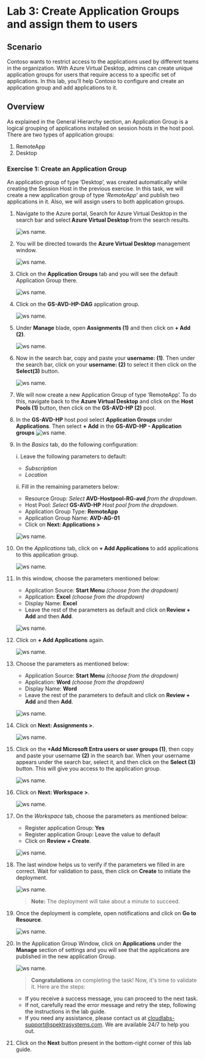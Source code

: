 # Lab 3: Create Application Groups and assign them to users

## **Scenario**

Contoso wants to restrict access to the applications used by different teams in the organization. With Azure Virtual Desktop, admins can create unique application groups for users that require access to a specific set of applications. In this lab, you’ll help Contoso to configure and create an application group and add applications to it.

## **Overview**

As explained in the General Hierarchy section, an Application Group is a logical grouping of applications installed on session hosts in the host pool. There are two types of application groups: 

1. RemoteApp 
2. Desktop 

### Exercise 1: Create an Application Group

An application group of type ‘Desktop’, was created automatically while creating the Session Host in the previous exercise. In this task, we will create a new application group of type ‘*RemoteApp*’ and publish two applications in it. Also, we will assign users to both application groups.

1. Navigate to the Azure portal, Search for Azure Virtual Desktop in the search bar and select **Azure Virtual Desktop** from the search results.

   ![ws name.](media/w1.png)

1. You will be directed towards the **Azure Virtual Desktop** management window.  

   ![ws name.](media-1/Ex3-task1-step2.png)

1. Click on the **Application Groups** tab and you will see the default Application Group there. 

   ![ws name.](media-2/applicationgroup.png)
   
1. Click on the **GS-AVD-HP-DAG** application group.

   ![ws name.](media-2/gsavd.png)
      
1. Under **Manage** blade, open **Assignments (1)** and then click on **+ Add (2)**. 

   ![ws name.](media-2/assignments.png)   
 
1. Now in the search bar, copy and paste your **username: <inject key="AzureAdUserEmail" /> (1)**. Then under the search bar, click on your **username: <inject key="AzureAdUserEmail" />(2)** to select it then click on the **Select(3)** button.

   ![ws name.](media/lab3-1.png)
   
1. We will now create a new Application Group of type ‘RemoteApp’. To do this, navigate back to the **Azure Virtual Desktop** and click on the **Host Pools (1)** button, then click on the **GS-AVD-HP (2)** pool.

1. In the **GS-AVD-HP** host pool select **Application Groups** under **Applications**. Then select **+ Add** in the **GS-AVD-HP - Application groups**
  ![ws name.](media-2/lab3-2.png)

1. In the *Basics* tab, do the following configuration: 

   i. Leave the following parameters to default:
   
      - *Subscription*
      - *Location*
         
   ii. Fill in the remaining parameters below:  
   
      - Resource Group: *Select* **AVD-Hostpool-RG-avd** *from the dropdown*.
      - Host Pool: *Select* **GS-AVD-HP** *Host pool from the dropdown*.
      - Application Group Type: **RemoteApp** 
      - Application Group Name: **AVD-AG-01**
      - Click on **Next: Applications >**

      ![ws name.](media-2/createapplicationgroup.png)

1. On the *Applications* tab, click on **+ Add Applications** to add applications to this application group.

   ![ws name.](media/ag1.png)

1. In this window, choose the parameters mentioned below: 

    - Application Source: **Start Menu** *(choose from the dropdown)*  
    - Application: **Excel** *(choose from the dropdown)* 
    - Display Name: **Excel**
    - Leave the rest of the parameters as default and click on **Review + Add** and then **Add**.
   
    ![ws name.](media-1/L3E1S12.png)
 
1. Click on **+ Add Applications** again. 

   ![ws name.](media/ag2.png)

1. Choose the parameters as mentioned below: 

    - Application Source: **Start Menu** *(choose from the dropdown)*   
    - Application: **Word** *(choose from the dropdown)*
    - Display Name: **Word**    
    - Leave the rest of the parameters to default and click on **Review + Add** and then **Add**. 
   
   ![ws name.](media-1/L3E1S14.png)

1. Click on **Next: Assignments >**.

   ![ws name.](media/ag3.png)

1. Click on the **+Add Microsoft Entra users or user groups (1)**, then copy and paste your username **<inject key="AzureAdUserEmail" />** **(2)** in the search bar. When your username appears under the search bar, select it, and then click on the **Select (3)** button. This will give you access to the application group.
 
   ![ws name.](media/L3-E1-S16.png)

1. Click on **Next: Workspace >**.

   ![ws name.](media/ag6.png)

1. On the *Workspace* tab, choose the parameters as mentioned below:  

    - Register application Group: **Yes**
    - Register application Group: Leave the value to default
    - Click on **Review + Create**.

   ![ws name.](media/lab3-4.png)

1. The last window helps us to verify if the parameters we filled in are correct. Wait for validation to pass, then click on **Create** to initiate the deployment. 

   ![ws name.](media-2/createappliction1.png)

    >**Note:** The deployment will take about a minute to succeed.

1. Once the deployment is complete, open notifications and click on **Go to Resource**. 

   ![ws name.](media/81.png)

1. In the Application Group Window, click on **Applications** under the **Manage** section of settings and you will see that the applications are published in the new application Group. 

   ![ws name.](media/uiupdate04.png)

   > **Congratulations** on completing the task! Now, it's time to validate it. Here are the steps:
   - If you receive a success message, you can proceed to the next task.
   - If not, carefully read the error message and retry the step, following the instructions in the lab guide.
   - If you need any assistance, please contact us at cloudlabs-support@spektrasystems.com. We are available 24/7 to help you out.
 
   <validation step="fb6ccd7f-7ee8-472c-bbad-0570b999a0b5" />
   

1. Click on the **Next** button present in the bottom-right corner of this lab guide. 
